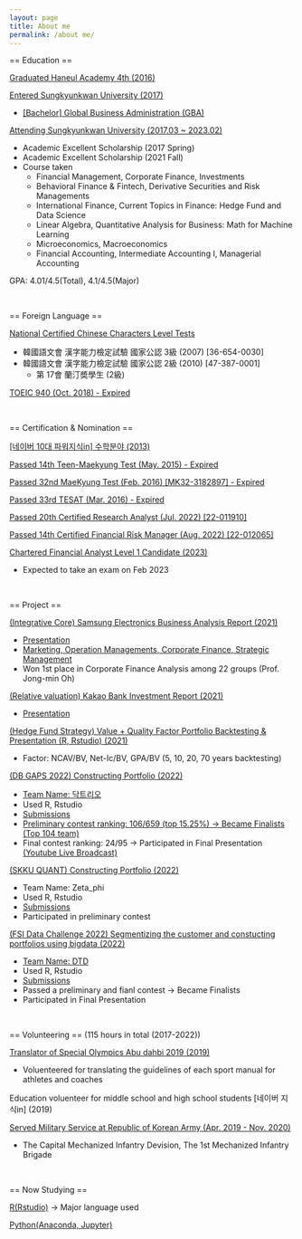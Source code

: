 ```yaml
---
layout: page
title: About me
permalink: /about me/
---
```


== Education ==

[Graduated Haneul Academy 4th (2016)](http://haneul.hs.kr/)

[Entered Sungkyunkwan University (2017)](https://www.skku.edu/skku/index.do)
  - [[Bachelor] Global Business Administration (GBA)](https://globalbiz.skku.edu/gba/index.do)

[Attending Sungkyunkwan University (2017.03 ~ 2023.02)](https://www.skku.edu/skku/index.do)
  - Academic Excellent Scholarship (2017 Spring)
  - Academic Excellent Scholarship (2021 Fall)
  - Course taken
    - Financial Management, Corporate Finance, Investments
    - Behavioral Finance & Fintech, Derivative Securities and Risk Managements
    - International Finance, Current Topics in Finance: Hedge Fund and Data Science
    - Linear Algebra, Quantitative Analysis for Business: Math for Machine Learning
    - Microeconomics, Macroeconomics
    - Financial Accounting, Intermediate Accounting I, Managerial Accounting

GPA: 4.01/4.5(Total), 4.1/4.5(Major)

&nbsp;

== Foreign Language ==

[National Certified Chinese Characters Level Tests](https://www.hanja.re.kr/)
  - 韓國語文會 漢字能力檢定試驗 國家公認 3級 (2007) [36-654-0030]
  - 韓國語文會 漢字能力檢定試驗 國家公認 2級 (2010) [47-387-0001]
    - 第 17會 蘭汀奬學生 (2級)

[TOEIC 940 (Oct. 2018) - Expired](https://www.toeic.co.kr/)

&nbsp;

== Certification & Nomination ==

[[네이버 10대 파워지식in] 수학분야 (2013)](https://kin.naver.com/profile/index.naver?u=SFYWO6QJg73UnGImd%2Fhl%2F%2Bw7qNk2f9qn6NSbKRv0GN4%3D)

[Passed 14th Teen-Maekyung Test (May. 2015) - Expired](https://exam.mk.co.kr/)

[Passed 32nd MaeKyung Test (Feb. 2016) [MK32-3182897] - Expired](https://exam.mk.co.kr/)

[Passed 33rd TESAT (Mar. 2016) - Expired](http://www.tesat.or.kr/)

[Passed 20th Certified Research Analyst (Jul. 2022) [22-011910]](https://drive.google.com/file/d/1E7aTQQuBXjOr1gv7KxBRDCV7SMxfGomi/view?usp=sharing)

[Passed 14th Certified Financial Risk Manager (Aug. 2022) [22-012065]](https://drive.google.com/file/d/18QRY3EbDB3a8gRdlH5UUO6BovW9WydbA/view?usp=sharing)

[Chartered Financial Analyst Level 1 Candidate (2023)](https://www.cfainstitute.org/)
  - Expected to take an exam on Feb 2023

&nbsp;

== Project ==

[(Integrative Core) Samsung Electronics Business Analysis Report (2021)](https://drive.google.com/drive/u/0/folders/19zeUHOzvNOISdvsLMdS434SoXj4rX0VE)
  - [Presentation](https://www.youtube.com/watch?v=nhrtQ1xjOwE)
  - [Marketing, Operation Managements, Corporate Finance, Strategic Management](https://drive.google.com/drive/u/0/folders/10feEOF8-VsTsIQiJUbDFuNO35d6eDvgF)
  - Won 1st place in Corporate Finance Analysis among 22 groups (Prof. Jong-min Oh)

[(Relative valuation) Kakao Bank Investment Report (2021)](https://drive.google.com/drive/u/0/folders/1O006oz5F_EOWeHdeWF4KecSSBMoK2oFD)
  - [Presentation](https://www.youtube.com/watch?v=kCV5_G1Vxtc&t=312s)

[(Hedge Fund Strategy) Value + Quality Factor Portfolio Backtesting & Presentation (R, Rstudio) (2021)](https://drive.google.com/drive/folders/14Z-Hm9qNJoXK75Q2n1eGCQvT5DNJ-suw?usp=sharing)
  - Factor: NCAV/BV, Net-Ic/BV, GPA/BV (5, 10, 20, 70 years backtesting)

[(DB GAPS 2022) Constructing Portfolio (2022)](https://gaps.dbfoundation.or.kr/)
  - [Team Name: 닥트리오](https://drive.google.com/file/d/14CSIH1JDAus4fg_V7HGEwxqBpw4AZbWt/view)
  - Used R, Rstudio
  - [Submissions](https://drive.google.com/drive/u/0/folders/11TYBuM-2Ux8GH6Aemz3ZLDWSqBbE_LMH)
  - [Preliminary contest ranking: 106/659 (top 15.25%) → Became Finalists (Top 104 team)](https://gaps.dbfoundation.or.kr/Community/NoticeView?idx=1895)
  - Final contest ranking: 24/95 → Participated in Final Presentation [(Youtube Live Broadcast)](https://youtu.be/PrQhydbzpfg)

[(SKKU QUANT) Constructing Portfolio (2022)](https://sites.google.com/view/skku-sp-rootn-global-quant-inv/home?authuser=0)
  - Team Name: Zeta_phi
  - Used R, Rstudio
  - [Submissions](https://drive.google.com/drive/folders/0B7i2r78BHshjfjBZNV9weDdXUDRldzNCZHR1eGhDcnUwVW1heGpZLVFiaWtRQVFXdmkwVnM?resourcekey=0-F2rGu7YjTQ8ADZf2YuiH6A&usp=sharing)
  - Participated in preliminary contest

[(FSI Data Challenge 2022) Segmentizing the customer and constucting portfolios using bigdata (2022)](https://www.datachallenge2022.com/)
  - [Team Name: DTD](https://drive.google.com/file/d/183B1wis0wV5HwyMHCZ25LuNi0Lv057cp/view?usp=sharing)
  - Used R, Rstudio
  - [Submissions](https://drive.google.com/drive/u/0/folders/1XfwEQlRH6Tqhq2q4b8AxKOE4SW-CJV9I)
  - Passed a preliminary and fianl contest → Became Finalists
  - Participated in Final Presentation


&nbsp;

== Volunteering == (115 hours in total (2017-2022))

[Translator of Special Olympics Abu dahbi 2019 (2019)](https://www.abudhabi2019.org/)
  - Voluenteered for translating the guidelines of each sport manual for athletes and coaches

Education voluenteer for middle school and high school students [네이버 지식in] (2019)

[Served Military Service at Republic of Korean Army (Apr. 2019 - Nov. 2020)](https://ko.wikipedia.org/wiki/%EC%88%98%EB%8F%84%EA%B8%B0%EA%B3%84%ED%99%94%EB%B3%B4%EB%B3%91%EC%82%AC%EB%8B%A8)
  - The Capital Mechanized Infantry Devision, The 1st Mechanized Infantry Brigade

&nbsp;

== Now Studying ==

[R(Rstudio)](https://www.rstudio.com/) → Major language used

[Python(Anaconda, Jupyter)](https://www.python.org/)

